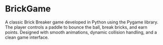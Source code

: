 # BrickGame
A classic Brick Breaker game developed in Python using the Pygame library. The player controls a paddle to bounce the ball, break bricks, and earn points. Designed with smooth animations, dynamic collision handling, and a clean game interface.
